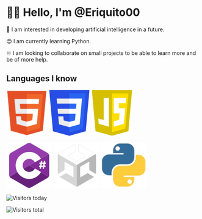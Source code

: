 # 🙋‍♂️ Hello, I'm @Eriquito00

💟 I am interested in developing artificial intelligence in a future.

😊 I am currently learning Python.

♾️ I am looking to collaborate on small projects to be able to learn more and be of more help.

## Languages I know
![HTML CSS JAVASCRIPT](https://raw.githubusercontent.com/Eriquito00/Eriquito00/main/img/html.png)
![HTML CSS JAVASCRIPT](https://raw.githubusercontent.com/Eriquito00/Eriquito00/main/img/css.png)
![HTML CSS JAVASCRIPT](https://raw.githubusercontent.com/Eriquito00/Eriquito00/main/img/js.png)

![C-SHARP](https://raw.githubusercontent.com/Eriquito00/Eriquito00/main/img/c-sharp.png)
![UNITY](https://raw.githubusercontent.com/Eriquito00/Eriquito00/main/img/unity.png)
![PYTHON](https://raw.githubusercontent.com/Eriquito00/Eriquito00/main/img/python.png)

![Visitors today](https://api.visitorbadge.io/api/visitors?path=https%3A%2F%2Fraw.githubusercontent.com%2FEriquito00%2FEriquito00%2Fmain%2Freadme.md&label=Views%20today&countColor=%232ccce4&labelStyle=upper)

![Visitors total](https://api.visitorbadge.io/api/visitors?path=https%3A%2F%2Fraw.githubusercontent.com%2FEriquito00%2FEriquito00%2Fmain%2Freadme.md&label=Total%20views&countColor=%23f47373&labelStyle=upper)

